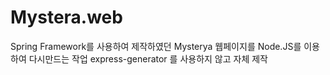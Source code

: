 # Mystera.web

Spring Framework를 사용하여 제작하였던 Mysterya 웹페이지를 Node.JS를 이용하여 다시만드는 작업
express-generator 를 사용하지 않고 자체 제작